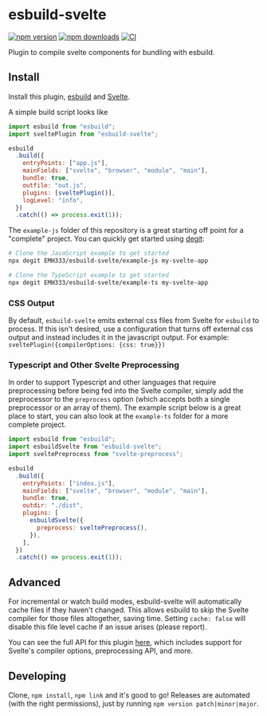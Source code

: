 # esbuild-svelte

[![npm version](https://badge.fury.io/js/esbuild-svelte.svg)](https://badge.fury.io/js/esbuild-svelte) [![npm downloads](http://img.shields.io/npm/dm/esbuild-svelte.svg)](https://www.npmjs.org/package/esbuild-svelte) [![CI](https://github.com/EMH333/esbuild-svelte/actions/workflows/ci.yml/badge.svg)](https://github.com/EMH333/esbuild-svelte/actions/workflows/ci.yml)

Plugin to compile svelte components for bundling with esbuild.

## Install

Install this plugin, [esbuild](https://github.com/evanw/esbuild) and [Svelte](https://github.com/sveltejs/svelte).

A simple build script looks like

```javascript
import esbuild from "esbuild";
import sveltePlugin from "esbuild-svelte";

esbuild
  .build({
    entryPoints: ["app.js"],
    mainFields: ["svelte", "browser", "module", "main"],
    bundle: true,
    outfile: "out.js",
    plugins: [sveltePlugin()],
    logLevel: "info",
  })
  .catch(() => process.exit(1));
```

The `example-js` folder of this repository is a great starting off point for a "complete" project. You can quickly get started using [degit](https://github.com/Rich-Harris/degit):

```sh
# Clone the JavaScript example to get started
npx degit EMH333/esbuild-svelte/example-js my-svelte-app

# Clone the TypeScript example to get started
npx degit EMH333/esbuild-svelte/example-ts my-svelte-app
```

### CSS Output

By default, `esbuild-svelte` emits external css files from Svelte for `esbuild` to process. If this isn't desired, use a configuration that turns off external css output and instead includes it in the javascript output. For example: `sveltePlugin({compilerOptions: {css: true}})`

### Typescript and Other Svelte Preprocessing

In order to support Typescript and other languages that require preprocessing before being fed into the Svelte compiler, simply add the preprocessor to the `preprocess` option (which accepts both a single preprocessor or an array of them). The example script below is a great place to start, you can also look at the `example-ts` folder for a more complete project.

```javascript
import esbuild from "esbuild";
import esbuildSvelte from "esbuild-svelte";
import sveltePreprocess from "svelte-preprocess";

esbuild
  .build({
    entryPoints: ["index.js"],
    mainFields: ["svelte", "browser", "module", "main"],
    bundle: true,
    outdir: "./dist",
    plugins: [
      esbuildSvelte({
        preprocess: sveltePreprocess(),
      }),
    ],
  })
  .catch(() => process.exit(1));
```

## Advanced

For incremental or watch build modes, esbuild-svelte will automatically cache files if they haven't changed. This allows esbuild to skip the Svelte compiler for those files altogether, saving time. Setting `cache: false` will disable this file level cache if an issue arises (please report).

You can see the full API for this plugin [here](https://github.com/EMH333/esbuild-svelte/blob/main/dist/index.d.ts), which includes support for Svelte's compiler options, preprocessing API, and more.

## Developing

Clone, `npm install`, `npm link` and it's good to go! Releases are automated (with the right permissions), just by running `npm version patch|minor|major`.
